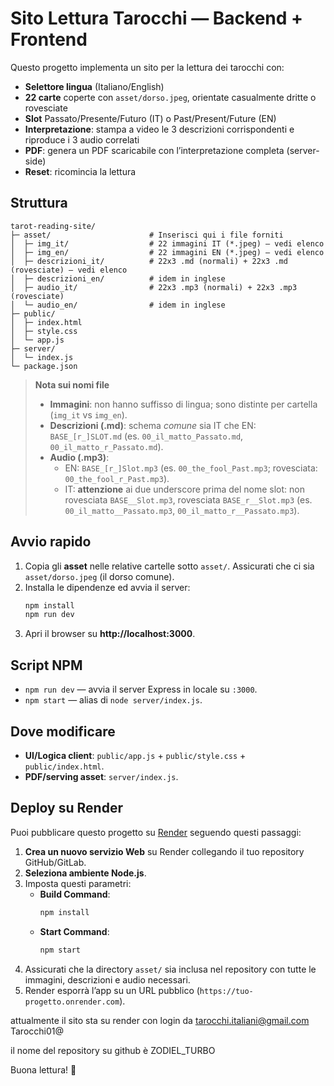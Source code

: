 # Sito Lettura Tarocchi — Backend + Frontend

Questo progetto implementa un sito per la lettura dei tarocchi con:
- **Selettore lingua** (Italiano/English)
- **22 carte** coperte con `asset/dorso.jpeg`, orientate casualmente dritte o rovesciate
- **Slot** Passato/Presente/Futuro (IT) o Past/Present/Future (EN)
- **Interpretazione**: stampa a video le 3 descrizioni corrispondenti e riproduce i 3 audio correlati
- **PDF**: genera un PDF scaricabile con l’interpretazione completa (server-side)
- **Reset**: ricomincia la lettura

## Struttura
```
tarot-reading-site/
├─ asset/                      # Inserisci qui i file forniti
│  ├─ img_it/                  # 22 immagini IT (*.jpeg) — vedi elenco
│  ├─ img_en/                  # 22 immagini EN (*.jpeg) — vedi elenco
│  ├─ descrizioni_it/          # 22x3 .md (normali) + 22x3 .md (rovesciate) — vedi elenco
│  ├─ descrizioni_en/          # idem in inglese
│  ├─ audio_it/                # 22x3 .mp3 (normali) + 22x3 .mp3 (rovesciate)
│  └─ audio_en/                # idem in inglese
├─ public/
│  ├─ index.html
│  ├─ style.css
│  └─ app.js
├─ server/
│  └─ index.js
└─ package.json
```

> **Nota sui nomi file**  
> - **Immagini**: non hanno suffisso di lingua; sono distinte per cartella (`img_it` vs `img_en`).  
> - **Descrizioni (.md)**: schema _comune_ sia IT che EN: `BASE_[r_]SLOT.md` (es. `00_il_matto_Passato.md`, `00_il_matto_r_Passato.md`).  
> - **Audio (.mp3)**:  
>   - EN: `BASE_[r_]Slot.mp3` (es. `00_the_fool_Past.mp3`; rovesciata: `00_the_fool_r_Past.mp3`).  
>   - IT: **attenzione** ai due underscore prima del nome slot: non rovesciata `BASE__Slot.mp3`, rovesciata `BASE_r__Slot.mp3` (es. `00_il_matto__Passato.mp3`, `00_il_matto_r__Passato.mp3`).

## Avvio rapido
1. Copia gli **asset** nelle relative cartelle sotto `asset/`. Assicurati che ci sia `asset/dorso.jpeg` (il dorso comune).
2. Installa le dipendenze ed avvia il server:
   ```bash
   npm install
   npm run dev
   ```
3. Apri il browser su **http://localhost:3000**.

## Script NPM
- `npm run dev` — avvia il server Express in locale su `:3000`.
- `npm start` — alias di `node server/index.js`.

## Dove modificare
- **UI/Logica client**: `public/app.js` + `public/style.css` + `public/index.html`.
- **PDF/serving asset**: `server/index.js`.

## Deploy su Render

Puoi pubblicare questo progetto su [Render](https://render.com) seguendo questi passaggi:

1. **Crea un nuovo servizio Web** su Render collegando il tuo repository GitHub/GitLab.
2. **Seleziona ambiente Node.js**.
3. Imposta questi parametri:
   - **Build Command**:  
     ```bash
     npm install
     ```
   - **Start Command**:  
     ```bash
     npm start
     ```
4. Assicurati che la directory `asset/` sia inclusa nel repository con tutte le immagini, descrizioni e audio necessari.
5. Render esporrà l’app su un URL pubblico (`https://tuo-progetto.onrender.com`).


attualmente il sito sta su render con login da tarocchi.italiani@gmail.com Tarocchi01@

il nome del repository su github è ZODIEL_TURBO

Buona lettura! 🔮
